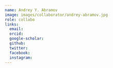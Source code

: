 ```yaml
---
name: Andrey Y. Abramov
image: images/collaborator/andrey-abramov.jpg
role: collabo
links:
  email:
  orcid:
  google-scholar:
  github:
  twitter:
  facebook:
  instagram: 
---
```


